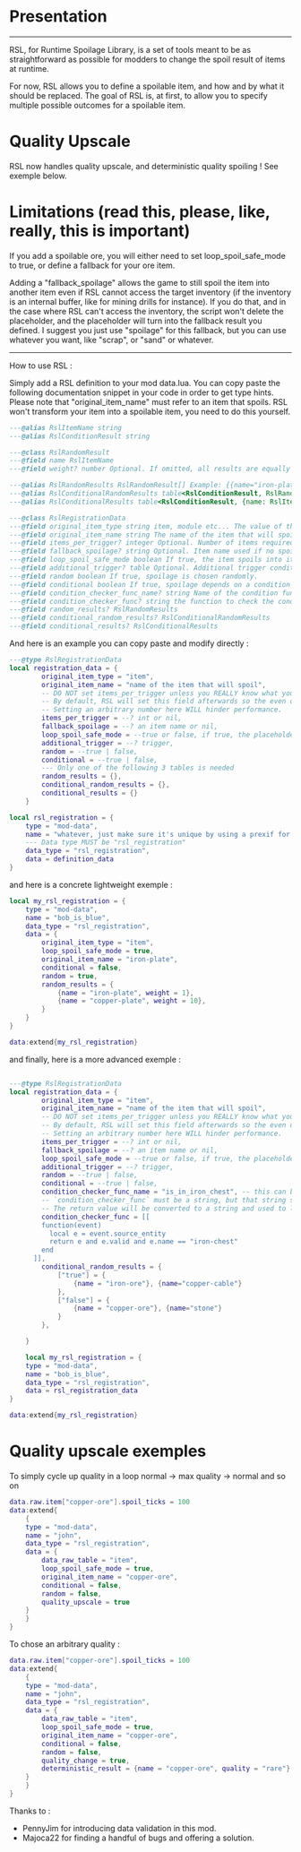 # Presentation
---------
RSL, for Runtime Spoilage Library, is a set of tools meant to be as straightforward as possible for modders to change the spoil result of items at runtime.

For now, RSL allows you to define a spoilable item, and how and by what it should be replaced.
The goal of RSL is, at first, to allow you to specify multiple possible outcomes for a spoilable item.

# Quality Upscale

RSL now handles quality upscale, and deterministic quality spoiling !
See exemple below.

# Limitations (read this, please, like, really, this is important)

If you add a spoilable ore, you will either need to set loop_spoil_safe_mode to true, or define a fallback for your ore item.

Adding a "fallback_spoilage" allows the game to still spoil the item into another item even if RSL cannot access the target inventory (if the inventory is an internal buffer, like for mining drills for instance).
If you do that, and in the case where RSL can't access the inventory, the script won't delete the placeholder, and the placeholder will turn into the fallback result you defined. I suggest you just use "spoilage" for this fallback, but you can use whatever you want, like "scrap", or "sand" or whatever.

------
How to use RSL :

Simply add a RSL definition to your mod data.lua. You can copy paste the following documentation snippet in your code in order to get type hints.
Please note that "original_item_name" must refer to an item that spoils. RSL won't transform your item into a spoilable item, you need to do this yourself.

```lua
---@alias RslItemName string
---@alias RslConditionResult string

---@class RslRandomResult
---@field name RslItemName
---@field weight? number Optional. If omitted, all results are equally weighted.

---@alias RslRandomResults RslRandomResult[] Example: {{name="iron-plate"}, {name="copper-plate"}} or {{name="iron-plate", weight = 1}, {name="copper-plate", weight = 3}}
---@alias RslConditionalRandomResults table<RslConditionResult, RslRandomResults> Example: { ["day"] = {{name="ice", weight=10}, {name = "stone", weight=1}} }
---@alias RslConditionalResults table<RslConditionResult, {name: RslItemName}> Example: { ["night"] = "sunflower" }

---@class RslRegistrationData
---@field original_item_type string item, module etc... The value of the `type` field in the original prototype definition.
---@field original_item_name string The name of the item that will spoil.
---@field items_per_trigger? integer Optional. Number of items required to trigger spoilage.
---@field fallback_spoilage? string Optional. Item name used if no spoilage result is determined only works if loop_spoil_safe_mode is explicitly set to false.
---@field loop_spoil_safe_mode boolean If true, the item spoils into itself if no result is available.
---@field additional_trigger? table Optional. Additional trigger conditions.
---@field random boolean If true, spoilage is chosen randomly.
---@field conditional boolean If true, spoilage depends on a condition function.
---@field condition_checker_func_name? string Name of the condition function used.
---@field condition_checker_func? string the function to check the condition
---@field random_results? RslRandomResults
---@field conditional_random_results? RslConditionalRandomResults
---@field conditional_results? RslConditionalResults
```
And here is an example you can copy paste and modify directly :


```lua
---@type RslRegistrationData
local registration_data = {
        original_item_type = "item",
        original_item_name = "name of the item that will spoil",
        -- DO NOT set items_per_trigger unless you REALLY know what you are doing.
        -- By default, RSL will set this field afterwards so the even only triggers ONCE per item stack.
        -- Setting an arbitrary number here WILL hinder performance.
        items_per_trigger = --? int or nil,
        fallback_spoilage = --? an item name or nil,
        loop_spoil_safe_mode = --true or false, if true, the placeholder will spoil into itself if it cannot be replaced by RSL, if false, it will simply disappear. Defaults to true if not specified.,
        additional_trigger = --? trigger,
        random = --true | false,
        conditional = --true | false,
        --- Only one of the following 3 tables is needed
        random_results = {},
        conditional_random_results = {},
        conditional_results = {}
    }

local rsl_registration = {
    type = "mod-data",
    name = "whatever, just make sure it's unique by using a prexif for instance",
    --- Data type MUST be "rsl_registration"
    data_type = "rsl_registration",
    data = definition_data
}
```

and here is a concrete lightweight exemple :

```lua
local my_rsl_registration = {
    type = "mod-data",
    name = "bob_is_blue",
    data_type = "rsl_registration",
    data = {
        original_item_type = "item",
        loop_spoil_safe_mode = true,
        original_item_name = "iron-plate",
        conditional = false,
        random = true,
        random_results = {
            {name = "iron-plate", weight = 1},
            {name = "copper-plate", weight = 10},
        }
    }
}

data:extend{my_rsl_registration}
```
and finally, here is a more advanced exemple : 

```lua

---@type RslRegistrationData
local registration_data = {
        original_item_type = "item",
        original_item_name = "name of the item that will spoil",
        -- DO NOT set items_per_trigger unless you REALLY know what you are doing.
        -- By default, RSL will set this field afterwards so the even only triggers ONCE per item stack.
        -- Setting an arbitrary number here WILL hinder performance.
        items_per_trigger = --? int or nil,
        fallback_spoilage = --? an item name or nil,
        loop_spoil_safe_mode = --true or false, if true, the placeholder will spoil into itself if it cannot be replaced by RSL, if false, it will simply disappear. Defaults to true if not specified.,
        additional_trigger = --? trigger,
        random = --true | false,
        conditional = --true | false,
        condition_checker_func_name = "is_in_iron_chest", -- this can be anything, just give your function a unique name
        -- `condition_checker_func` must be a string, but that string should be a function that takes a single parameter of type EventData.on_script_trigger_effect and returns a value.
        -- The return value will be converted to a string and used to look up a set of results in `conditional_random_results`.
        condition_checker_func = [[
        function(event)
          local e = event.source_entity
          return e and e.valid and e.name == "iron-chest"
        end
      ]],
        conditional_random_results = {
            ["true"] = {
                {name = "iron-ore"}, {name="copper-cable"}
            },
            ["false"] = {
                {name = "copper-ore"}, {name="stone"}
            }
        },

    }

    local my_rsl_registration = {
    type = "mod-data",
    name = "bob_is_blue",
    data_type = "rsl_registration",
    data = rsl_registration_data
}

data:extend{my_rsl_registration}
```

# Quality upscale exemples


To simply cycle up quality in a loop normal -> max quality -> normal and so on

```lua
data.raw.item["copper-ore"].spoil_ticks = 100
data:extend{
    {
    type = "mod-data",
    name = "john",
    data_type = "rsl_registration",
    data = {
        data_raw_table = "item",
        loop_spoil_safe_mode = true,
        original_item_name = "copper-ore",
        conditional = false,
        random = false,
        quality_upscale = true
    }
    }
}
```

To chose an arbitrary quality :

```lua
data.raw.item["copper-ore"].spoil_ticks = 100
data:extend{
    {
    type = "mod-data",
    name = "john",
    data_type = "rsl_registration",
    data = {
        data_raw_table = "item",
        loop_spoil_safe_mode = true,
        original_item_name = "copper-ore",
        conditional = false,
        random = false,
        quality_change = true,
        deterministic_result = {name = "copper-ore", quality = "rare"}
    }
    }
}
```



Thanks to : 
- PennyJim for introducing data validation in this mod.
- Majoca22 for finding a handful of bugs and offering a solution.